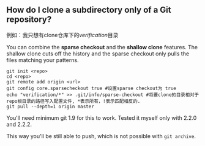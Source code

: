 ## How do I clone a subdirectory only of a Git repository?
例如：我只想有clone仓库下的*verification*目录

You can combine the **sparse checkout** and the **shallow clone** features. 
The shallow clone cuts off the history and the sparse checkout only pulls the files matching your patterns.

```
git init <repo>
cd <repo>
git remote add origin <url>
git config core.sparsecheckout true #设置sparse checkout为 true
echo "verification/*" >> .git/info/sparse-checkout #将要clone的目录相对于repo根目录的路径写入配置文件, *表示所有，!表示匹配相反的.
git pull --depth=1 origin master
```
You'll need minimum git 1.9 for this to work. Tested it myself only with 2.2.0 and 2.2.2.

This way you'll be still able to push, which is not possible with `git archive`.
